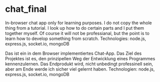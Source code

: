 # chat_final

In-browser chat app only for learning purposes. I do not copy the whole thing from a tutorial. I look up how to do certain parts and I put them together myself.
Of course it will not be professianal, but the point is to learn how to develop something from scratch. Technologies: node.js, express.js, socket.io, mongoDB

Das ist ein in dem Browser implementiertes Chat-App. Das Ziel des Projektes ist es, den prinzipellen Weg der Entwicklung eines Programmes kennenzulernen. 
Das Endprodukt wird, nicht unbedingt professinell sein, aber am Ende werde ich sicher viel gelernt haben. Technologien: node.js, express.js, socket.io, mongoDB
